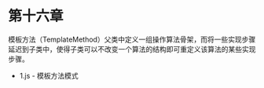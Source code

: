 # 第十六章

模板方法（TemplateMethod）父类中定义一组操作算法骨架，而将一些实现步骤延迟到子类中，使得子类可以不改变一个算法的结构即可重定义该算法的某些实现步骤。

* 1.js - 模板方法模式